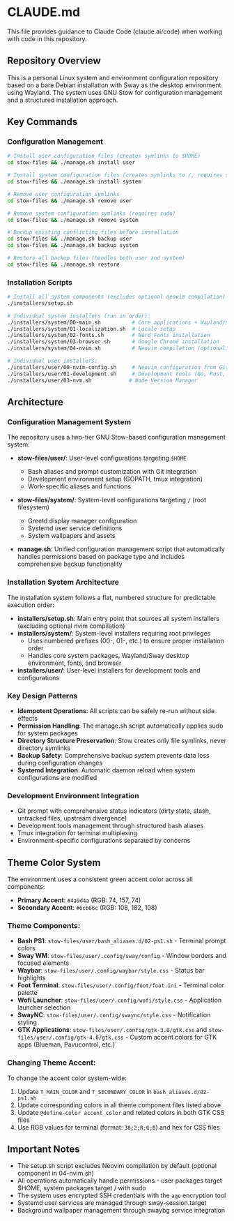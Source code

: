 # CLAUDE.md

This file provides guidance to Claude Code (claude.ai/code) when working with code in this repository.

## Repository Overview

This is a personal Linux system and environment configuration repository based on a bare Debian installation with Sway as the desktop environment using Wayland. The system uses GNU Stow for configuration management and a structured installation approach.

## Key Commands

### Configuration Management
```bash
# Install user configuration files (creates symlinks to $HOME)
cd stow-files && ./manage.sh install user

# Install system configuration files (creates symlinks to /, requires sudo)
cd stow-files && ./manage.sh install system

# Remove user configuration symlinks
cd stow-files && ./manage.sh remove user

# Remove system configuration symlinks (requires sudo)
cd stow-files && ./manage.sh remove system

# Backup existing conflicting files before installation
cd stow-files && ./manage.sh backup user
cd stow-files && ./manage.sh backup system

# Restore all backup files (handles both user and system)
cd stow-files && ./manage.sh restore
```

### Installation Scripts
```bash
# Install all system components (excludes optional neovim compilation)
./installers/setup.sh

# Individual system installers (run in order):
./installers/system/00-main.sh          # Core applications + Wayland/Sway stack
./installers/system/01-localization.sh  # Locale setup
./installers/system/02-fonts.sh         # Nerd Fonts installation
./installers/system/03-browser.sh       # Google Chrome installation
./installers/system/04-nvim.sh          # Neovim compilation (optional)

# Individual user installers:
./installers/user/00-nvim-config.sh     # Neovim configuration from GitHub
./installers/user/01-development.sh     # Development tools (Go, Rust, Python)
./installers/user/03-nvm.sh            # Node Version Manager
```

## Architecture

### Configuration Management System
The repository uses a two-tier GNU Stow-based configuration management system:

- **stow-files/user/**: User-level configurations targeting `$HOME`
  - Bash aliases and prompt customization with Git integration
  - Development environment setup (GOPATH, tmux integration)
  - Work-specific aliases and functions
  
- **stow-files/system/**: System-level configurations targeting `/` (root filesystem)
  - Greetd display manager configuration
  - Systemd user service definitions
  - System wallpapers and assets

- **manage.sh**: Unified configuration management script that automatically handles permissions based on package type and includes comprehensive backup functionality

### Installation System Architecture
The installation system follows a flat, numbered structure for predictable execution order:

- **installers/setup.sh**: Main entry point that sources all system installers (excluding optional nvim compilation)
- **installers/system/**: System-level installers requiring root privileges
  - Uses numbered prefixes (00-, 01-, etc.) to ensure proper installation order
  - Handles core system packages, Wayland/Sway desktop environment, fonts, and browser
- **installers/user/**: User-level installers for development tools and configurations

### Key Design Patterns
- **Idempotent Operations**: All scripts can be safely re-run without side effects
- **Permission Handling**: The manage.sh script automatically applies sudo for system packages
- **Directory Structure Preservation**: Stow creates only file symlinks, never directory symlinks
- **Backup Safety**: Comprehensive backup system prevents data loss during configuration changes
- **Systemd Integration**: Automatic daemon reload when system configurations are modified

### Development Environment Integration
- Git prompt with comprehensive status indicators (dirty state, stash, untracked files, upstream divergence)
- Development tools management through structured bash aliases
- Tmux integration for terminal multiplexing
- Environment-specific configurations separated by concerns

## Theme Color System

The environment uses a consistent green accent color across all components:

- **Primary Accent**: `#4a9d4a` (RGB: 74, 157, 74)
- **Secondary Accent**: `#6cb66c` (RGB: 108, 182, 108)

### Theme Components:
- **Bash PS1**: `stow-files/user/bash_aliases.d/02-ps1.sh` - Terminal prompt colors
- **Sway WM**: `stow-files/user/.config/sway/config` - Window borders and focused elements
- **Waybar**: `stow-files/user/.config/waybar/style.css` - Status bar highlights
- **Foot Terminal**: `stow-files/user/.config/foot/foot.ini` - Terminal color palette
- **Wofi Launcher**: `stow-files/user/.config/wofi/style.css` - Application launcher selection
- **SwayNC**: `stow-files/user/.config/swaync/style.css` - Notification styling
- **GTK Applications**: `stow-files/user/.config/gtk-3.0/gtk.css` and `stow-files/user/.config/gtk-4.0/gtk.css` - Custom accent colors for GTK apps (Blueman, Pavucontrol, etc.)

### Changing Theme Accent:
To change the accent color system-wide:
1. Update `T_MAIN_COLOR` and `T_SECONDARY_COLOR` in `bash_aliases.d/02-ps1.sh`
2. Update corresponding colors in all theme component files listed above
3. Update `@define-color accent_color` and related colors in both GTK CSS files
4. Use RGB values for terminal (format: `38;2;R;G;B`) and hex for CSS files

## Important Notes

- The setup.sh script excludes Neovim compilation by default (optional component in 04-nvim.sh)
- All operations automatically handle permissions - user packages target $HOME, system packages target / with sudo
- The system uses encrypted SSH credentials with the `age` encryption tool
- Systemd user services are managed through sway-session.target
- Background wallpaper management through swaybg service integration